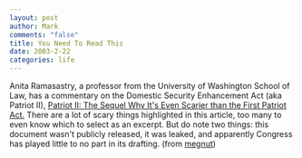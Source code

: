 ```yaml
--- 
layout: post
author: Mark
comments: "false"
title: You Need To Read This
date: 2003-2-22
categories: life
---
```

Anita Ramasastry, a professor from the University of Washington School of Law, has  a commentary on the Domestic Security Enhancement Act (aka Patriot II), <a href="http://writ.news.findlaw.com/ramasastry/20030217.html" target="_blank">Patriot II: The Sequel Why It's Even Scarier than the First Patriot Act.</a> There are a lot of scary things highlighted in this article, too many to even know which to select as an excerpt. But do note two things: this document wasn't publicly released, it was leaked, and apparently Congress has played little to no part in its drafting. (from <a href="http://www.megnut.com/" target="_blank">megnut</a>)
